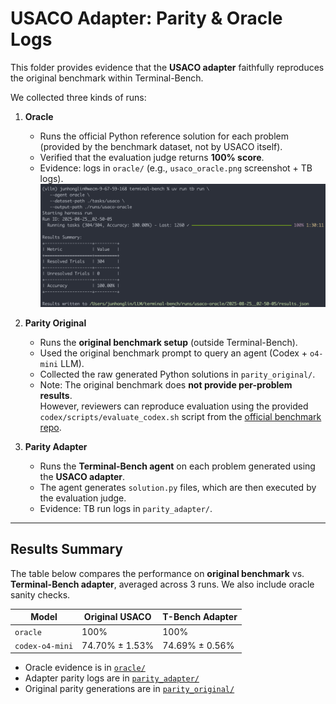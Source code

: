 # USACO Adapter: Parity & Oracle Logs

This folder provides evidence that the **USACO adapter** faithfully reproduces
the original benchmark within Terminal-Bench.

We collected three kinds of runs:

1. **Oracle**  
   - Runs the official Python reference solution for each problem (provided by the
     benchmark dataset, not by USACO itself).  
   - Verified that the evaluation judge returns **100% score**.  
   - Evidence: logs in `oracle/` (e.g., `usaco_oracle.png` screenshot + TB logs).
   ![USACO Oracle Results](oracle/usaco_oracle.png)

2. **Parity Original**  
   - Runs the **original benchmark setup** (outside Terminal-Bench).  
   - Used the original benchmark prompt to query an agent (Codex + `o4-mini` LLM).  
   - Collected the raw generated Python solutions in `parity_original/`.  
   - Note: The original benchmark does **not provide per-problem results**.  
     However, reviewers can reproduce evaluation using the provided
     `codex/scripts/evaluate_codex.sh` script from the [official benchmark repo](https://github.com/junhongmit/USACO-adapter).

3. **Parity Adapter**  
   - Runs the **Terminal-Bench agent** on each problem generated using the **USACO adapter**.  
   - The agent generates `solution.py` files, which are then executed by the
     evaluation judge.  
   - Evidence: TB run logs in `parity_adapter/`.



---

## Results Summary

The table below compares the performance on **original benchmark** vs.
**Terminal-Bench adapter**, averaged across 3 runs.
We also include oracle sanity checks.

| Model              | Original USACO | T-Bench Adapter |
| ------------------ | -------------- | --------------- |
| `oracle`           | 100%           | 100%            |
| `codex-o4-mini`    | 74.70% ± 1.53% | 74.69% ± 0.56%  |

- Oracle evidence is in [`oracle/`](./oracle)  
- Adapter parity logs are in [`parity_adapter/`](./parity_adapter)  
- Original parity generations are in [`parity_original/`](./parity_original)  

